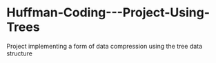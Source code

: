 # Huffman-Coding---Project-Using-Trees
Project implementing a form of data compression using the tree data structure
